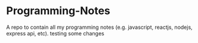 # Programming-Notes
A repo to contain all my programming notes (e.g. javascript, reactjs, nodejs, express api, etc). testing some changes
